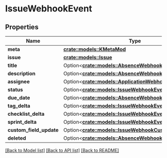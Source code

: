 # IssueWebhookEvent

## Properties

Name | Type | Description | Notes
------------ | ------------- | ------------- | -------------
**meta** | [**crate::models::KMetaMod**](KMetaMod.md) |  | 
**issue** | [**crate::models::Issue**](Issue.md) |  | 
**title** | Option<[**crate::models::AbsenceWebhookEventIcon**](AbsenceWebhookEvent_icon.md)> |  | [optional]
**description** | Option<[**crate::models::AbsenceWebhookEventIcon**](AbsenceWebhookEvent_icon.md)> |  | [optional]
**assignee** | Option<[**crate::models::ApplicationWebhookEventOwner**](ApplicationWebhookEvent_owner.md)> |  | [optional]
**status** | Option<[**crate::models::IssueWebhookEventStatus**](IssueWebhookEvent_status.md)> |  | [optional]
**due_date** | Option<[**crate::models::AbsenceWebhookEventSince**](AbsenceWebhookEvent_since.md)> |  | [optional]
**tag_delta** | Option<[**crate::models::IssueWebhookEventTagDelta**](IssueWebhookEvent_tagDelta.md)> |  | [optional]
**checklist_delta** | Option<[**crate::models::IssueWebhookEventChecklistDelta**](IssueWebhookEvent_checklistDelta.md)> |  | [optional]
**sprint_delta** | Option<[**crate::models::IssueWebhookEventSprintDelta**](IssueWebhookEvent_sprintDelta.md)> |  | [optional]
**custom_field_update** | Option<[**crate::models::IssueWebhookCustomFieldUpdate**](IssueWebhookCustomFieldUpdate.md)> |  | [optional]
**deleted** | Option<[**crate::models::AbsenceWebhookEventAvailable**](AbsenceWebhookEvent_available.md)> |  | [optional]

[[Back to Model list]](../README.md#documentation-for-models) [[Back to API list]](../README.md#documentation-for-api-endpoints) [[Back to README]](../README.md)


